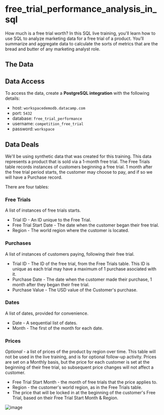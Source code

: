 # free_trial_performance_analysis_in_sql
How much is a free trial worth? In this SQL live training, you'll learn how to use SQL to analyze marketing data for a free trial of a product. You’ll summarize and aggregate data to calculate the sorts of metrics that are the bread and butter of any marketing analyst role.

## The Data

## Data Access

To access the data, create a **PostgreSQL integration** with the following details:

- host: `workspacedemodb.datacamp.com`
- port: `5432`
- database: `free_trial_performance`
- username: `competition_free_trial`
- password: `workspace`

## Data Deals

We'll be using synthetic data that was created for this training. This data represents a product that is sold via a 1-month free trial. The Free Trials table records instances of customers beginning a free trial. 1 month after the free trial period starts, the customer may choose to pay, and if so we will have a Purchase record.

There are four tables:

### Free Trials
A list of instances of free trials starts.

- Trial ID - An ID unique to the Free Trial.
- Free Trial Start Date - The date when the customer began their free trial.
- Region - The world region where the customer is located.

### Purchases
A list of instances of customers paying, following their free trial.

- Trial ID - The ID of the free trial, from the Free Trials table. This ID is unique as each trial may have a maximum of 1 purchase asociated with it.
- Purchase Date - The date when the customer made their purchase, 1 month after they began their free trial.
- Purchase Value - The USD value of the Customer's purchase.

### Dates
A list of dates, provided for convenience.

- Date - A sequential list of dates.
- Month - The first of the month for each date.

### Prices
_Optional_ - a list of prices of the product by region over time. This table will not be used in the live training, and is for optional follow-up activity. Prices are set on a Monthly basis, but the price for each customer is set at the beginning of their free trial, so subsequent price changes will not affect a customer.

- Free Trial Start Month - the month of free trials that the price applies to.
- Region - the customer's world region, as in the Free Trials table.
- The price that will be locked in at the beginning of the customer's Free Trial, based on their Free Trial Start Month & Region.

![image](https://drive.google.com/file/d/11XDvDbehp1QIr_AS5uYjkKANsRcS9NVX/view?usp=sharing)


